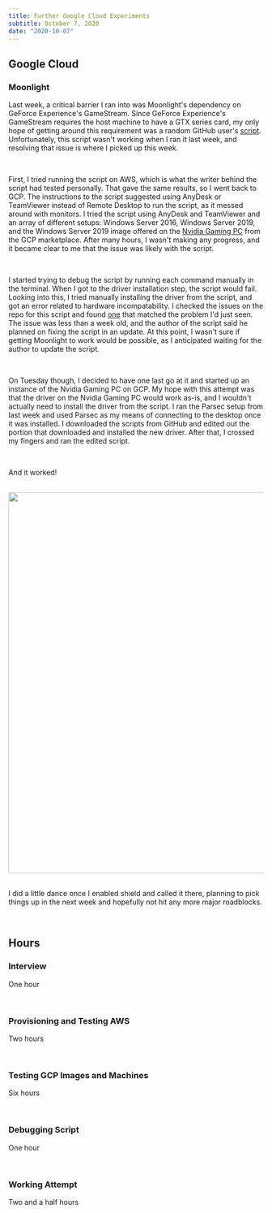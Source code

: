 ```yaml
---
title: Further Google Cloud Experiments
subtitle: October 7, 2020
date: "2020-10-07"
---
```


## Google Cloud

### Moonlight

Last week, a critical barrier I ran into was Moonlight's dependency on GeForce Experience's GameStream. Since GeForce Experience's GameStream requires the host machine to have a GTX series card, my only hope of getting around this requirement was a random GitHub user's [script](https://github.com/acceleration3/cloudgamestream). Unfortunately, this script wasn't working when I ran it last week, and resolving that issue is where I picked up this week.

<br>

First, I tried running the script on AWS, which is what the writer behind the script had tested personally. That gave the same results, so I went back to GCP. The instructions to the script suggested using AnyDesk or TeamViewer instead of Remote Desktop to run the script, as it messed around with monitors. I tried the script using AnyDesk and TeamViewer and an array of different setups: Windows Server 2016, Windows Server 2019, and the Windows Server 2019 image offered on the [Nvidia Gaming PC](https://console.cloud.google.com/marketplace/details/nvidia/nvidia-gaming-windows-server-2019) from the GCP marketplace. After many hours, I wasn't making any progress, and it became clear to me that the issue was likely with the script.

<br>

I started trying to debug the script by running each command manually in the terminal. When I got to the driver installation step, the script would fail. Looking into this, I tried manually installing the driver from the script, and got an error related to hardware incompatability. I checked the issues on the repo for this script and found [one](https://github.com/acceleration3/cloudgamestream/issues/4) that matched the problem I'd just seen. The issue was less than a week old, and the author of the script said he planned on fixing the script in an update. At this point, I wasn't sure if getting Moonlight to work would be possible, as I anticipated waiting for the author to update the script.

<br>

On Tuesday though, I decided to have one last go at it and started up an instance of the Nvidia Gaming PC on GCP. My hope with this attempt was that the driver on the Nvidia Gaming PC would work as-is, and I wouldn't actually need to install the driver from the script. I ran the Parsec setup from last week and used Parsec as my means of connecting to the desktop once it was installed. I downloaded the scripts from GitHub and edited out the portion that downloaded and installed the new driver. After that, I crossed my fingers and ran the edited script.

<br>

And it worked!

<br>

<img src="/articles/shield-enabled.png" width="750px">

<br>
<br>

I did a little dance once I enabled shield and called it there, planning to pick things up in the next week and hopefully not hit any more major roadblocks.

<br>

## Hours

### Interview

One hour

<br>

### Provisioning and Testing AWS

Two hours

<br>

### Testing GCP Images and Machines

Six hours

<br>

### Debugging Script

One hour

<br>

### Working Attempt

Two and a half hours
